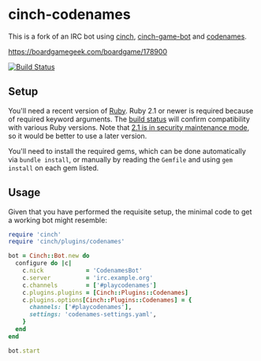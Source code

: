 # cinch-codenames

This is a fork of an IRC bot using [cinch](https://github.com/cinchrb/cinch), [cinch-game-bot](https://github.com/petertseng/cinch-game-bot) and [codenames](https://github.com/petertseng/codenames).

https://boardgamegeek.com/boardgame/178900

[![Build Status](https://travis-ci.org/Romtam/BetterCodenames.svg?branch=master)](https://travis-ci.org/Romtam/BetterCodenames)

## Setup

You'll need a recent version of [Ruby](https://www.ruby-lang.org/).
Ruby 2.1 or newer is required because of required keyword arguments.
The [build status](https://travis-ci.org/petertseng/cinch-codenames) will confirm compatibility with various Ruby versions.
Note that [2.1 is in security maintenance mode](https://www.ruby-lang.org/en/news/2016/02/24/support-plan-of-ruby-2-0-0-and-2-1/), so it would be better to use a later version.

You'll need to install the required gems, which can be done automatically via `bundle install`, or manually by reading the `Gemfile` and using `gem install` on each gem listed.

## Usage

Given that you have performed the requisite setup, the minimal code to get a working bot might resemble:

```ruby
require 'cinch'
require 'cinch/plugins/codenames'

bot = Cinch::Bot.new do
  configure do |c|
    c.nick            = 'CodenamesBot'
    c.server          = 'irc.example.org'
    c.channels        = ['#playcodenames']
    c.plugins.plugins = [Cinch::Plugins::Codenames]
    c.plugins.options[Cinch::Plugins::Codenames] = {
      channels: ['#playcodenames'],
      settings: 'codenames-settings.yaml',
    }
  end
end

bot.start
```
